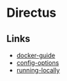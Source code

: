# Directus


## Links

- [docker-guide](https://docs.directus.io/self-hosted/docker-guide.html)
- [config-options](https://docs.directus.io/self-hosted/config-options.html)
- [running-locally](https://docs.directus.io/contributing/running-locally.html)